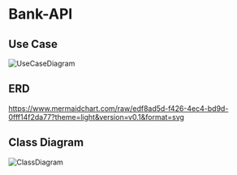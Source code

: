 # Bank-API

## Use Case
![UseCaseDiagram](https://github.com/user-attachments/assets/604a2081-d4cd-4875-9a9a-ae0573727f94)

## ERD
https://www.mermaidchart.com/raw/edf8ad5d-f426-4ec4-bd9d-0fff14f2da77?theme=light&version=v0.1&format=svg
## Class Diagram
![ClassDiagram](https://github.com/user-attachments/assets/76fdf576-2de5-469f-bd4e-51c19cc239b5)



